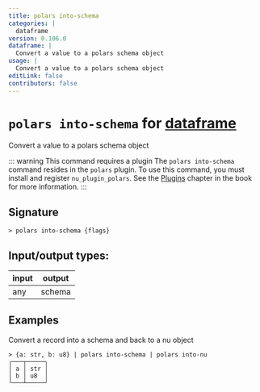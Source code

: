 ```yaml
---
title: polars into-schema
categories: |
  dataframe
version: 0.106.0
dataframe: |
  Convert a value to a polars schema object
usage: |
  Convert a value to a polars schema object
editLink: false
contributors: false
---
```

<!-- This file is automatically generated. Please edit the command in https://github.com/nushell/nushell instead. -->

# `polars into-schema` for [dataframe](/commands/categories/dataframe.md)

<div class='command-title'>Convert a value to a polars schema object</div>

::: warning This command requires a plugin
The `polars into-schema` command resides in the `polars` plugin.
To use this command, you must install and register `nu_plugin_polars`.
See the [Plugins](/book/plugins.html) chapter in the book for more information.
:::


## Signature

```> polars into-schema {flags} ```


## Input/output types:

| input | output |
| ----- | ------ |
| any   | schema |
## Examples

Convert a record into a schema and back to a nu object
```nu
> {a: str, b: u8} | polars into-schema | polars into-nu
╭───┬─────╮
│ a │ str │
│ b │ u8  │
╰───┴─────╯
```
